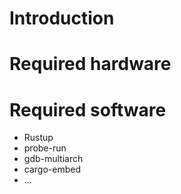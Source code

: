 # Introduction

# Required hardware

# Required software
- Rustup
- probe-run
- gdb-multiarch
- cargo-embed
- ...
